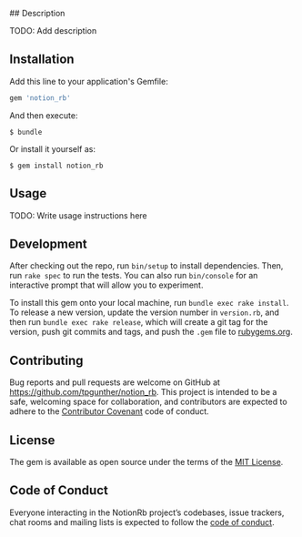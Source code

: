 ## Description

TODO: Add description

## Installation

Add this line to your application's Gemfile:

```ruby
gem 'notion_rb'
```

And then execute:

    $ bundle

Or install it yourself as:

    $ gem install notion_rb

## Usage

TODO: Write usage instructions here

## Development

After checking out the repo, run `bin/setup` to install dependencies. Then, run `rake spec` to run the tests. You can also run `bin/console` for an interactive prompt that will allow you to experiment.

To install this gem onto your local machine, run `bundle exec rake install`. To release a new version, update the version number in `version.rb`, and then run `bundle exec rake release`, which will create a git tag for the version, push git commits and tags, and push the `.gem` file to [rubygems.org](https://rubygems.org).

## Contributing

Bug reports and pull requests are welcome on GitHub at https://github.com/tpgunther/notion_rb. This project is intended to be a safe, welcoming space for collaboration, and contributors are expected to adhere to the [Contributor Covenant](http://contributor-covenant.org) code of conduct.

## License

The gem is available as open source under the terms of the [MIT License](https://opensource.org/licenses/MIT).

## Code of Conduct

Everyone interacting in the NotionRb project’s codebases, issue trackers, chat rooms and mailing lists is expected to follow the [code of conduct](https://github.com/[USERNAME]/notion_rb/blob/master/CODE_OF_CONDUCT.md).
